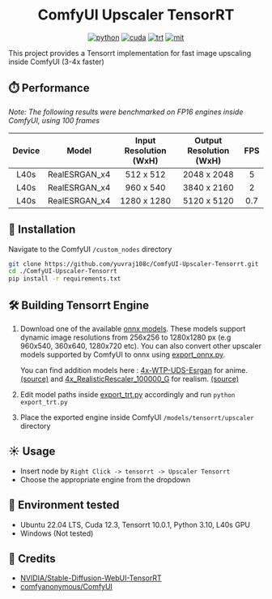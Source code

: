 <div align="center">

# ComfyUI Upscaler TensorRT

[![python](https://img.shields.io/badge/python-3.10.12-green)](https://www.python.org/downloads/release/python-31012/)
[![cuda](https://img.shields.io/badge/cuda-12.3-green)](https://developer.nvidia.com/cuda-downloads)
[![trt](https://img.shields.io/badge/TRT-10.0-green)](https://developer.nvidia.com/tensorrt)
[![mit](https://img.shields.io/badge/license-MIT-blue)](LICENSE)

</div>

This project provides a Tensorrt implementation for fast image upscaling inside ComfyUI (3-4x faster)

## ⏱️ Performance

_Note: The following results were benchmarked on FP16 engines inside ComfyUI, using 100 frames_

| Device |     Model     | Input Resolution (WxH) | Output Resolution (WxH) | FPS |
| :----: | :-----------: | :--------------------: | :---------------------: | :-: |
|  L40s  | RealESRGAN_x4 |       512 x 512        |       2048 x 2048       |  5  |
|  L40s  | RealESRGAN_x4 |       960 x 540        |       3840 x 2160       |  2  |
|  L40s  | RealESRGAN_x4 |      1280 x 1280       |       5120 x 5120       | 0.7 |

## 🚀 Installation

Navigate to the ComfyUI `/custom_nodes` directory

```bash
git clone https://github.com/yuvraj108c/ComfyUI-Upscaler-Tensorrt.git
cd ./ComfyUI-Upscaler-Tensorrt
pip install -r requirements.txt
```

## 🛠️ Building Tensorrt Engine

1. Download one of the available [onnx models](https://huggingface.co/yuvraj108c/ComfyUI-Upscaler-Onnx/tree/main). These models support dynamic image resolutions from 256x256 to 1280x1280 px (e.g 960x540, 360x640, 1280x720 etc). You can also convert other upscaler models supported by ComfyUI to onnx using [export_onnx.py](export_onnx.py).

	You can find addition models here :
	[4x-WTP-UDS-Esrgan](https://pixeldrain.com/u/hKywYNMh) for anime.  [(source)](https://openmodeldb.info/models/4x-WTP-UDS-Esrgan) and
	[4x_RealisticRescaler_100000_G](https://pixeldrain.com/u/XyAKZ4sE) for realism. [(source)](https://openmodeldb.info/models/4x-RealisticRescaler)

3. Edit model paths inside [export_trt.py](export_trt.py) accordingly and run `python export_trt.py`
4. Place the exported engine inside ComfyUI `/models/tensorrt/upscaler` directory

   
## ☀️ Usage

- Insert node by `Right Click -> tensorrt -> Upscaler Tensorrt`
- Choose the appropriate engine from the dropdown

## 🤖 Environment tested

- Ubuntu 22.04 LTS, Cuda 12.3, Tensorrt 10.0.1, Python 3.10, L40s GPU
- Windows (Not tested)

## 👏 Credits

- [NVIDIA/Stable-Diffusion-WebUI-TensorRT](https://github.com/NVIDIA/Stable-Diffusion-WebUI-TensorRT)
- [comfyanonymous/ComfyUI](https://github.com/comfyanonymous/ComfyUI)
